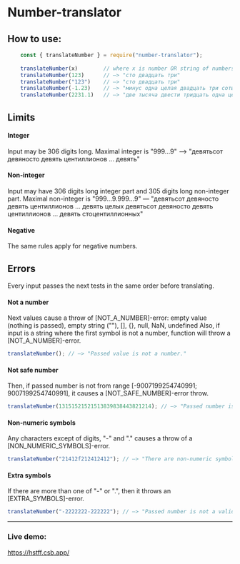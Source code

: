 # Number-translator

## How to use:
```javascript
    const { translateNumber } = require("number-translator");
    
    translateNumber(x)        // where x is number OR string of numbers.
    translateNumber(123)      // —> "сто двадцать три"
    translateNumber("123")    // —> "сто двадцать три"
    translateNumber(-1.23)    // —> "минус одна целая двадцать три сотых"
    translateNumber(2231.1)   // —> "две тысяча двести тридцать одна целая сорок два сотых"
```
## Limits
#### Integer
Input may be 306 digits long. Maximal integer is "999...9" —> "девятьсот девяносто девять центиллионов ... девять"

#### Non-integer
Input may have 306 digits long integer part and 305 digits long non-integer part. 
Maximal non-integer is "999...9.999...9" — "девятьсот девяносто девять центиллионов ... девять целых девятьсот девяносто девять центиллионов ... девять стоцентиллионных"

#### Negative
The same rules apply for negative numbers.


## Errors
Every input passes the next tests in the same order before translating.
#### Not a number
Next values cause a throw of [NOT_A_NUMBER]-error: empty value (nothing is passed), empty string (""), [], {}, null, NaN, undefined 
Also, if input is a string where the first symbol is not a number, function will throw a [NOT_A_NUMBER]-error.

```javascript
translateNumber(); // —> "Passed value is not a number."
```

#### Not safe number
Then, if passed number is not from range [-9007199254740991; 9007199254740991], it causes a [NOT_SAFE_NUMBER]-error throw.

```javascript
translateNumber(13151521521513839838443821214); // —> "Passed number is not safe. Safe numbers are numbers in range [-9007199254740991; 9007199254740991]. You can pass the number wrapped in quotes to avoid this limitation."
```
#### Non-numeric symbols
Any characters except of digits, "-" and "." causes a throw of a [NON_NUMERIC_SYMBOLS]-error.

```javascript
translateNumber("21412f212412412"); // —> "There are non-numeric symbols in the passed string."
```
#### Extra symbols
If there are more than one of "-" or ".", then it throws an [EXTRA_SYMBOLS]-error.

```javascript
translateNumber("-2222222-222222"); // —> "Passed number is not a valid number."
```
---
### Live demo: 
https://hstff.csb.app/